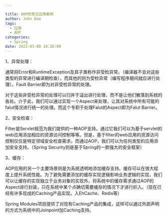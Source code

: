 ```yaml
---

title: AOP的常见应用案例
author: John Doe
tags:
  - 应用
  - AOP
categories:
  - Spring
date: 2022-03-08 19:26:00
---
```


1、异常处理：

通常将Error和RuntimeException及其子类称作非受检异常。（编译器不会对这些类型的异常进行编译期检查），而其他的则为受检异常（编写程序期间就应进行处理）。Fault Barrier即为对非受检异常的处理。

对于这些非受检异常的处理可以归并于溢出进行处理，而不是让他们散落到系统的各处。介于此，我们可以通过实现一个Aspect来处理，让其对系统中所有可能的falut情况进行统一的处理。而这个专职于处理Falut的Aspect即为Falut Barrier。

2、安全检查：

Filter是Servlet规范为我们提供的一种AOP支持。通过它我们可以为基于servlet的web应用添加相应的资源访问控制等等。但是，基于filter的web应用的资源访问控制仅仅是特定领域安全检查需求。而通过AOP，我们可以为任何类型的应用添加安全支持。（Spring Security则是基于Spring的一款强大的安全框架）

3、缓存：

AOP应用的另一个主要场景则是为系统透明地添加缓存支持。缓存可以在很大程度上提升系统性能。为了避免需要添加的缓存实现逻辑影响业务逻辑的实现，我们可以让缓存的实现独立于业务对象的实现外，将系统中的缓存需求通过AOP的Aspect进行封装，只在系统中某个点确切需要缓存的情况下才进行织入。（现在已经有许多现成的Caching产品实现，入EhCache、Redis等）

Spring Modules项目提供了对现有Caching产品的集成，这样可以通过外部声明的方式为系统中的Joinpoint加Caching支持。


